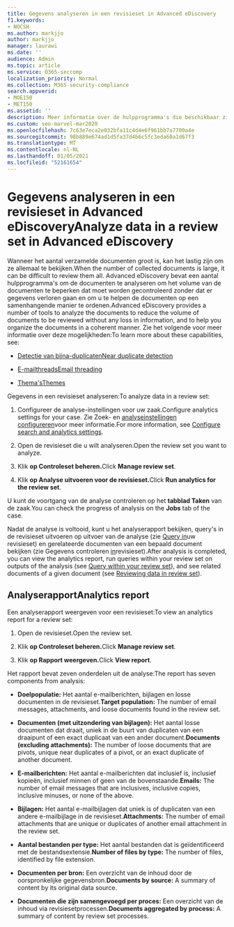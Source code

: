 ```yaml
---
title: Gegevens analyseren in een revisieset in Advanced eDiscovery
f1.keywords:
- NOCSH
ms.author: markjjo
author: markjjo
manager: laurawi
ms.date: ''
audience: Admin
ms.topic: article
ms.service: O365-seccomp
localization_priority: Normal
ms.collection: M365-security-compliance
search.appverid:
- MOE150
- MET150
ms.assetid: ''
description: Meer informatie over de hulpprogramma's die beschikbaar zijn om documentsets te ordenen bij het analyseren van een Advanced eDiscovery geval.
ms.custom: seo-marvel-mar2020
ms.openlocfilehash: 7c63e7eca2e032bfa11c4d4e6f961bb7a7700a4e
ms.sourcegitcommit: 98b889e674ad1d5fa37d4b6c5fc3eda60a1d67f3
ms.translationtype: MT
ms.contentlocale: nl-NL
ms.lasthandoff: 01/05/2021
ms.locfileid: "52161654"
---
```

# <a name="analyze-data-in-a-review-set-in-advanced-ediscovery"></a><span data-ttu-id="eefa7-103">Gegevens analyseren in een revisieset in Advanced eDiscovery</span><span class="sxs-lookup"><span data-stu-id="eefa7-103">Analyze data in a review set in Advanced eDiscovery</span></span>

<span data-ttu-id="eefa7-104">Wanneer het aantal verzamelde documenten groot is, kan het lastig zijn om ze allemaal te bekijken.</span><span class="sxs-lookup"><span data-stu-id="eefa7-104">When the number of collected documents is large, it can be difficult to review them all.</span></span> <span data-ttu-id="eefa7-105">Advanced eDiscovery bevat een aantal hulpprogramma's om de documenten te analyseren om het volume van de documenten te beperken dat moet worden gecontroleerd zonder dat er gegevens verloren gaan en om u te helpen de documenten op een samenhangende manier te ordenen.</span><span class="sxs-lookup"><span data-stu-id="eefa7-105">Advanced eDiscovery provides a number of tools to analyze the documents to reduce the volume of documents to be reviewed without any loss in information, and to help you organize the documents in a coherent manner.</span></span> <span data-ttu-id="eefa7-106">Zie het volgende voor meer informatie over deze mogelijkheden:</span><span class="sxs-lookup"><span data-stu-id="eefa7-106">To learn more about these capabilities, see:</span></span>

- [<span data-ttu-id="eefa7-107">Detectie van bijna-duplicaten</span><span class="sxs-lookup"><span data-stu-id="eefa7-107">Near duplicate detection</span></span>](near-duplicate-detection-in-advanced-ediscovery.md)

- [<span data-ttu-id="eefa7-108">E-mailthreads</span><span class="sxs-lookup"><span data-stu-id="eefa7-108">Email threading</span></span>](email-threading-in-advanced-ediscovery.md)

- [<span data-ttu-id="eefa7-109">Thema's</span><span class="sxs-lookup"><span data-stu-id="eefa7-109">Themes</span></span>](themes-in-advanced-ediscovery.md)

<span data-ttu-id="eefa7-110">Gegevens in een revisieset analyseren:</span><span class="sxs-lookup"><span data-stu-id="eefa7-110">To analyze data in a review set:</span></span>

1. <span data-ttu-id="eefa7-111">Configureer de analyse-instellingen voor uw zaak.</span><span class="sxs-lookup"><span data-stu-id="eefa7-111">Configure analytics settings for your case.</span></span> <span data-ttu-id="eefa7-112">Zie Zoek- en [analyseinstellingen configureren](configure-search-and-analytics-settings-in-advanced-ediscovery.md)voor meer informatie.</span><span class="sxs-lookup"><span data-stu-id="eefa7-112">For more information, see [Configure search and analytics settings](configure-search-and-analytics-settings-in-advanced-ediscovery.md).</span></span>

2. <span data-ttu-id="eefa7-113">Open de revisieset die u wilt analyseren.</span><span class="sxs-lookup"><span data-stu-id="eefa7-113">Open the review set you want to analyze.</span></span>

3. <span data-ttu-id="eefa7-114">Klik **op Controleset beheren.**</span><span class="sxs-lookup"><span data-stu-id="eefa7-114">Click **Manage review set**.</span></span>

4. <span data-ttu-id="eefa7-115">Klik **op Analyse uitvoeren voor de revisieset.**</span><span class="sxs-lookup"><span data-stu-id="eefa7-115">Click **Run analytics for the review set**.</span></span>

<span data-ttu-id="eefa7-116">U kunt de voortgang van de analyse controleren op het **tabblad Taken** van de zaak.</span><span class="sxs-lookup"><span data-stu-id="eefa7-116">You can check the progress of analysis on the **Jobs** tab of the case.</span></span>

 <span data-ttu-id="eefa7-117">Nadat de analyse is voltooid, kunt u het analyserapport bekijken, query's in de revisieset uitvoeren op uitvoer van de analyse (zie [Query in](review-set-search.md)uw revisieset) en gerelateerde documenten van een bepaald document bekijken (zie Gegevens controleren [in](reviewing-data-in-review-set.md)revisieset).</span><span class="sxs-lookup"><span data-stu-id="eefa7-117">After analysis is completed, you can view the analytics report, run queries within your review set on outputs of the analysis (see [Query within your review set](review-set-search.md)), and see related documents of a given document (see [Reviewing data in review set](reviewing-data-in-review-set.md)).</span></span>

## <a name="analytics-report"></a><span data-ttu-id="eefa7-118">Analyserapport</span><span class="sxs-lookup"><span data-stu-id="eefa7-118">Analytics report</span></span>

<span data-ttu-id="eefa7-119">Een analyserapport weergeven voor een revisieset:</span><span class="sxs-lookup"><span data-stu-id="eefa7-119">To view an analytics report for a review set:</span></span>

1. <span data-ttu-id="eefa7-120">Open de revisieset.</span><span class="sxs-lookup"><span data-stu-id="eefa7-120">Open the review set.</span></span>

2. <span data-ttu-id="eefa7-121">Klik **op Controleset beheren.**</span><span class="sxs-lookup"><span data-stu-id="eefa7-121">Click **Manage review set**.</span></span>

3. <span data-ttu-id="eefa7-122">Klik **op Rapport weergeven.**</span><span class="sxs-lookup"><span data-stu-id="eefa7-122">Click **View report**.</span></span>

<span data-ttu-id="eefa7-123">Het rapport bevat zeven onderdelen uit de analyse:</span><span class="sxs-lookup"><span data-stu-id="eefa7-123">The report has seven components from analysis:</span></span>

- <span data-ttu-id="eefa7-124">**Doelpopulatie:** Het aantal e-mailberichten, bijlagen en losse documenten in de revisieset.</span><span class="sxs-lookup"><span data-stu-id="eefa7-124">**Target population:** The number of email messages, attachments, and loose documents found in the review set.</span></span>

- <span data-ttu-id="eefa7-125">**Documenten (met uitzondering van bijlagen):** Het aantal losse documenten dat draait, uniek in de buurt van duplicaten van een draaipunt of een exact duplicaat van een ander document.</span><span class="sxs-lookup"><span data-stu-id="eefa7-125">**Documents (excluding attachments):** The number of loose documents that are pivots, unique near duplicates of a pivot, or an exact duplicate of another document.</span></span>

- <span data-ttu-id="eefa7-126">**E-mailberichten:** Het aantal e-mailberichten dat inclusief is, inclusief kopieën, inclusief minnen of geen van de bovenstaande.</span><span class="sxs-lookup"><span data-stu-id="eefa7-126">**Emails:** The number of email messages that are inclusives, inclusive copies, inclusive minuses, or none of the above.</span></span>

- <span data-ttu-id="eefa7-127">**Bijlagen:** Het aantal e-mailbijlagen dat uniek is of duplicaten van een andere e-mailbijlage in de revisieset.</span><span class="sxs-lookup"><span data-stu-id="eefa7-127">**Attachments:** The number of email attachments that are unique or duplicates of another email attachment in the review set.</span></span>

- <span data-ttu-id="eefa7-128">**Aantal bestanden per type:** Het aantal bestanden dat is geïdentificeerd met de bestandsextensie.</span><span class="sxs-lookup"><span data-stu-id="eefa7-128">**Number of files by type:** The number of files, identified by file extension.</span></span>

- <span data-ttu-id="eefa7-129">**Documenten per bron:** Een overzicht van de inhoud door de oorspronkelijke gegevensbron.</span><span class="sxs-lookup"><span data-stu-id="eefa7-129">**Documents by source:** A summary of content by its original data source.</span></span>

- <span data-ttu-id="eefa7-130">**Documenten die zijn samengevoegd per proces:** Een overzicht van de inhoud via revisiesetprocessen.</span><span class="sxs-lookup"><span data-stu-id="eefa7-130">**Documents aggregated by process:** A summary of content by review set processes.</span></span> 
